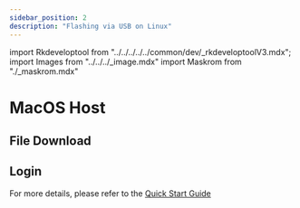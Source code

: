 ```yaml
---
sidebar_position: 2
description: "Flashing via USB on Linux"
---
```


import Rkdeveloptool from "../../../../../common/dev/\_rkdeveloptoolV3.mdx";
import Images from "../../../\_image.mdx"
import Maskrom from "./\_maskrom.mdx"

# MacOS Host

## File Download

<Images loader={true} system_img={true} spi_img={false} />

<Rkdeveloptool platform="macos">
<Maskrom/>
</Rkdeveloptool>

## Login

For more details, please refer to the [Quick Start Guide](../../quick-start)

